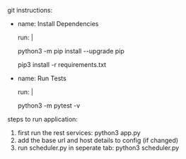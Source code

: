 git instructions:

   - name: Install Dependencies
   
      run: |
      
        python3 -m pip install --upgrade pip
        
        pip3 install -r requirements.txt
   
   - name: Run Tests
    
      run: |
      
        python3 -m pytest -v


steps to run application:

1) first run the rest services: python3 app.py
2) add the base url and host details to config (if changed)
3) run scheduler.py in seperate tab: python3 scheduler.py
